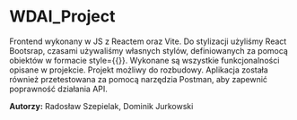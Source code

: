 # WDAI_Project

Frontend wykonany w JS z Reactem oraz Vite. Do stylizacji użyliśmy React Bootsrap, czasami używaliśmy własnych stylów,
definiowanych za pomocą obiektów w formacie style={{}}. Wykonane są wszystkie funkcjonalności opisane w projekcie.
Projekt możliwy do rozbudowy. Aplikacja została również przetestowana za pomocą narzędzia Postman, aby zapewnić poprawność działania API.

**Autorzy:**
Radosław Szepielak,
Dominik Jurkowski
